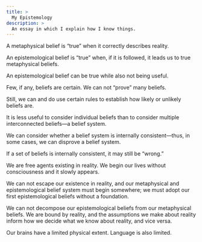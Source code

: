 ```yaml
---
title: >
  My Epistemology
description: >
  An essay in which I explain how I know things.
---
```


A metaphysical belief is “true” when it correctly describes reality.

An epistemological belief is “true” when, if it is followed, it leads us to true metaphysical beliefs.

An epistemological belief can be true while also not being useful.

Few, if any, beliefs are certain.  We can not “prove” many beliefs.

Still, we can and do use certain rules to establish how likely or unlikely beliefs are.

It is less useful to consider individual beliefs than to consider multiple interconnected beliefs—a belief system.

We can consider whether a belief system is internally consistent—thus, in some cases, we can disprove a belief system.

If a set of beliefs is internally consistent, it may still be “wrong.”

We are free agents existing in reality.  We begin our lives without consciousness and it slowly appears.

We can not escape our existence in reality, and our metaphysical and epistemological belief system must begin somewhere; we must adopt our first epistemological beliefs without a foundation.

We can not decompose our epistemological beliefs from our metaphysical beliefs.  We are bound by reality, and the assumptions we make about reality inform how we decide what we know about reality, and vice versa.

Our brains have a limited physical extent.  Language is also limited.
